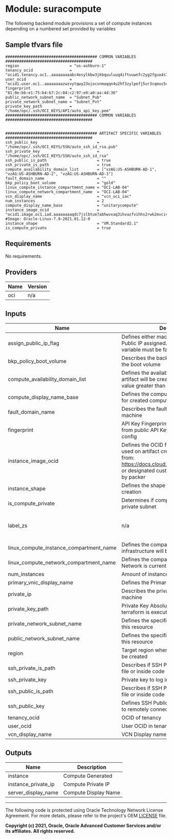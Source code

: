 # Module: suracompute

The following backend module provisions a set of compute instances depending on a numbered set provided by variables

## Sample tfvars file

```shell
######################################## COMMON VARIABLES ######################################
region                      = "us-ashburn-1"
tenancy_ocid                = "ocid1.tenancy.oc1..aaaaaaaaabc4esylkbw3jkbquuluuq4iftuuwnfc2yg2fguo4s7j43exv6pq"
user_ocid                   = "ocid1.user.oc1..aaaaaaaazwzvytqwy23ojocvnmaqqn4u2hf3zylpefj5ur3cqmus5cmiso6q"
fingerprint                 = "81:0e:bb:e1:75:b4:b7:2c:04:c2:97:e9:a0:aa:4d:36"
public_network_subnet_name  = "Subnet_Pub"
private_network_subnet_name = "Subnet_Pvt"
private_key_path            = "/home/opc/.ssh/OCI_KEYS/API/auto_api_key.pem"
######################################## COMMON VARIABLES ######################################


######################################## ARTIFACT SPECIFIC VARIABLES ######################################
ssh_public_key                          = "/home/opc/.ssh/OCI_KEYS/SSH/auto_ssh_id_rsa.pub"
ssh_private_key                         = "/home/opc/.ssh/OCI_KEYS/SSH/auto_ssh_id_rsa"
ssh_public_is_path                      = true
ssh_private_is_path                     = true
compute_availability_domain_list        = ["vzAG:US-ASHBURN-AD-1", "vzAG:US-ASHBURN-AD-2", "vzAG:US-ASHBURN-AD-3"]
fault_domain_name                       = ""
bkp_policy_boot_volume                  = "gold"
linux_compute_instance_compartment_name = "OCI-LAB-04"
linux_compute_network_compartment_name  = "OCI-LAB-04"
vcn_display_name                        = "vcn_oci_iac"
num_instances                           = 2
compute_display_name_base               = "unitarycompute"
instance_image_ocid                     = "ocid1.image.oc1.iad.aaaaaaaaqdc7jslbtue7abhwvxaq3ihvazfvihhs2rwk2mvciv36v7ux5sda" #Image: Oracle-Linux-7.9-2021.01.12-0
instance_shape                          = "VM.Standard2.1"
is_compute_private                      = true
```


## Requirements

No requirements.

## Providers

| Name | Version |
|------|---------|
| oci | n/a |

## Inputs

| Name | Description | Type | Default | Required |
|------|-------------|------|---------|:--------:|
| assign\_public\_ip\_flag | Defines either machine will have or not a Public IP assigned. All Pvt networks this variable must be false | `bool` | `false` | no |
| bkp\_policy\_boot\_volume | Describes the backup policy attached to the boot volume | `string` | `"gold"` | no |
| compute\_availability\_domain\_list | Defines the availability domain where OCI artifact will be created. This is a numeric value greater than 0 | `list(any)` | n/a | yes |
| compute\_display\_name\_base | Defines the compute and hostname Label for created compute | `any` | n/a | yes |
| fault\_domain\_name | Describes the fault domain to be used by machine | `any` | n/a | yes |
| fingerprint | API Key Fingerprint for user\_ocid derived from public API Key imported in OCI User config | `string` | `"d0:0c:00:7e:a1:05:02:8c:2b:d7:8e:cc:cf:4d:44:e1"` | no |
| instance\_image\_ocid | Defines the OCID for the OS image to be used on artifact creation. Extract OCID from: https://docs.cloud.oracle.com/iaas/images/ or designated custom image OCID created by packer | `any` | n/a | yes |
| instance\_shape | Defines the shape to be used on compute creation | `any` | n/a | yes |
| is\_compute\_private | Determines if compute must be created on private subnet | `bool` | `true` | no |
| label\_zs | n/a | `list(any)` | <pre>[<br>  "0",<br>  ""<br>]</pre> | no |
| linux\_compute\_instance\_compartment\_name | Defines the compartment name where the infrastructure will be created | `any` | n/a | yes |
| linux\_compute\_network\_compartment\_name | Defines the compartment where the Network is currently located | `any` | n/a | yes |
| num\_instances | Amount of instances to create | `number` | `0` | no |
| primary\_vnic\_display\_name | Defines the Primary VNIC Display Name | `string` | `"primaryvnic"` | no |
| private\_ip | Describes the private IP required for machine | `any` | `null` | no |
| private\_key\_path | Private Key Absolute path location where terraform is executed | `any` | n/a | yes |
| private\_network\_subnet\_name | Defines the specific Subnet to be used for this resource | `any` | n/a | yes |
| public\_network\_subnet\_name | Defines the specific Subnet to be used for this resource | `any` | n/a | yes |
| region | Target region where artifacts are going to be created | `any` | n/a | yes |
| ssh\_private\_is\_path | Describes if SSH Private Key is located on file or inside code | `bool` | `false` | no |
| ssh\_private\_key | Private key to log into machine | `any` | n/a | yes |
| ssh\_public\_is\_path | Describes if SSH Public Key is located on file or inside code | `bool` | `false` | no |
| ssh\_public\_key | Defines SSH Public Key to be used in order to remotely connect to compute instance | `string` | n/a | no |
| tenancy\_ocid | OCID of tenancy | `string` | n/a | no |
| user\_ocid | User OCID in tenancy. | `string` | n/a | no |
| vcn\_display\_name | VCN Display name to execute lookup | `any` | n/a | yes |

## Outputs

| Name | Description |
|------|-------------|
| instance | Compute Generated |
| instance\_private\_ip | Compute Private IP |
| server\_display\_name | Compute Display Name |

------
The following code is protected using Oracle Technology Network License Agreement. For more details, please refer to the project's OEM [LICENSE](LICENSE)  file.



**Copyright (c) 2021, Oracle, Oracle Advanced Customer Services and/or its affiliates. All rights reserved.**


